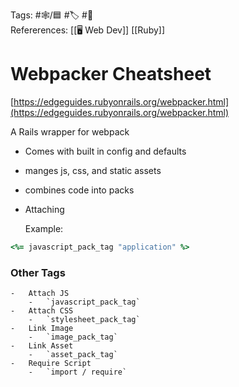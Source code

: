 Tags:  #🕸️/🟦 #🏷️ #📜️   
Refererences: [[🖥️ Web Dev]] [[Ruby]] 

# Webpacker Cheatsheet

[https://edgeguides.rubyonrails.org/webpacker.html](https://edgeguides.rubyonrails.org/webpacker.html)

A Rails wrapper for webpack

-   Comes with built in config and defaults
-   manges js, css, and static assets
-   combines code into packs
-   Attaching
    
    Example:
```ruby
<%= javascript_pack_tag "application" %>
```

  
### Other Tags    
	-   Attach JS  
        -   `javascript_pack_tag`  
    -   Attach CSS  
        -   `stylesheet_pack_tag`  
    -   Link Image  
        -   `image_pack_tag`  
    -   Link Asset  
        -   `asset_pack_tag`  
    -   Require Script  
        -   `import / require`  